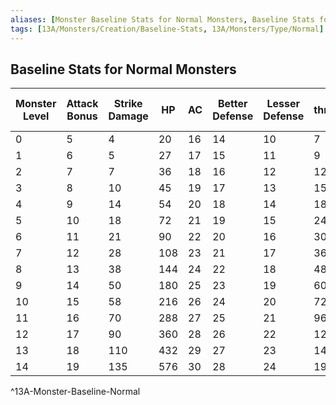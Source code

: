 ```yaml
---
aliases: [Monster Baseline Stats for Normal Monsters, Baseline Stats for Normal Monsters]
tags: [13A/Monsters/Creation/Baseline-Stats, 13A/Monsters/Type/Normal]
---
```


## Baseline Stats for Normal Monsters

| Monster Level | Attack Bonus | Strike Damage | HP  | AC | Better Defense | Lesser Defense | Fear threshold (HP) |
|---------------|--------------|---------------|-----|----|----------------|----------------|---------------------|
| 0             | 5            | 4             | 20  | 16 | 14             | 10             | 7                   |
| 1             | 6            | 5             | 27  | 17 | 15             | 11             | 9                   |
| 2             | 7            | 7             | 36  | 18 | 16             | 12             | 12                  |
| 3             | 8            | 10            | 45  | 19 | 17             | 13             | 15                  |
| 4             | 9            | 14            | 54  | 20 | 18             | 14             | 18                  |
| 5             | 10           | 18            | 72  | 21 | 19             | 15             | 24                  |
| 6             | 11           | 21            | 90  | 22 | 20             | 16             | 30                  |
| 7             | 12           | 28            | 108 | 23 | 21             | 17             | 36                  |
| 8             | 13           | 38            | 144 | 24 | 22             | 18             | 48                  |
| 9             | 14           | 50            | 180 | 25 | 23             | 19             | 60                  |
| 10            | 15           | 58            | 216 | 26 | 24             | 20             | 72                  |
| 11            | 16           | 70            | 288 | 27 | 25             | 21             | 96                  |
| 12            | 17           | 90            | 360 | 28 | 26             | 22             | 120                 |
| 13            | 18           | 110           | 432 | 29 | 27             | 23             | 144                 |
| 14            | 19           | 135           | 576 | 30 | 28             | 24             | 192                 |        
^13A-Monster-Baseline-Normal
